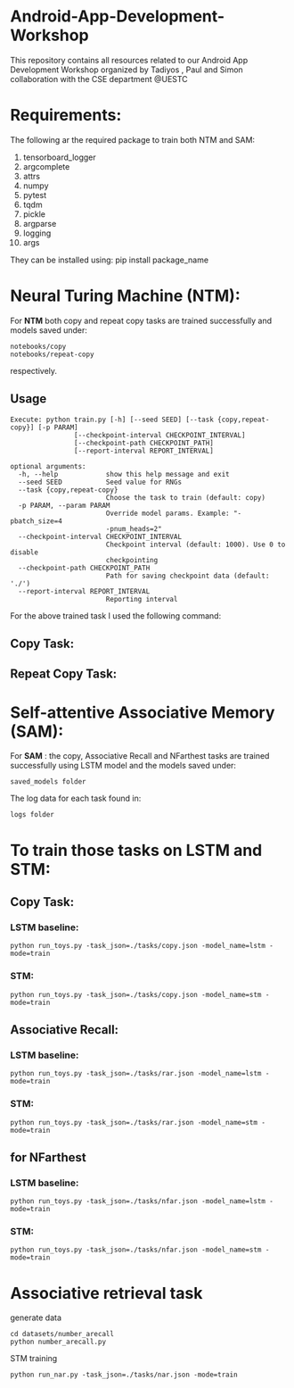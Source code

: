 # Android-App-Development-Workshop
This repository contains all resources related to our Android App Development Workshop organized by Tadiyos , Paul and Simon collaboration with the CSE department @UESTC



# Requirements:
The following ar the required package to train both NTM and SAM:
1. tensorboard_logger
2. argcomplete
3. attrs
4. numpy
5. pytest
6. tqdm
7. pickle
8. argparse 
9. logging 
10. args

 They can be installed using:
 pip install package_name

# Neural Turing Machine (NTM):
For **NTM** both copy and repeat copy tasks are trained successfully and models saved under:
```
notebooks/copy
notebooks/repeat-copy
```
respectively.


## Usage

```
Execute: python train.py [-h] [--seed SEED] [--task {copy,repeat-copy}] [-p PARAM]
                [--checkpoint-interval CHECKPOINT_INTERVAL]
                [--checkpoint-path CHECKPOINT_PATH]
                [--report-interval REPORT_INTERVAL]

optional arguments:
  -h, --help            show this help message and exit
  --seed SEED           Seed value for RNGs
  --task {copy,repeat-copy}
                        Choose the task to train (default: copy)
  -p PARAM, --param PARAM
                        Override model params. Example: "-pbatch_size=4
                        -pnum_heads=2"
  --checkpoint-interval CHECKPOINT_INTERVAL
                        Checkpoint interval (default: 1000). Use 0 to disable
                        checkpointing
  --checkpoint-path CHECKPOINT_PATH
                        Path for saving checkpoint data (default: './')
  --report-interval REPORT_INTERVAL
                        Reporting interval
```
For the above trained task I used the following command: 

## Copy Task:


## Repeat Copy Task:




# Self-attentive Associative Memory (SAM):
For **SAM** : the copy, Associative Recall and NFarthest tasks are trained  successfully using LSTM model and the models saved under:
```
saved_models folder
```
The log data for each task found in:
```
logs folder
``` 



# To train those tasks on LSTM and STM:
## Copy Task:
### LSTM baseline:
```  
python run_toys.py -task_json=./tasks/copy.json -model_name=lstm -mode=train
```
### STM: 
```  
python run_toys.py -task_json=./tasks/copy.json -model_name=stm -mode=train
```

## Associative Recall: 
### LSTM baseline:
``` 
python run_toys.py -task_json=./tasks/rar.json -model_name=lstm -mode=train
```
### STM: 
```  
python run_toys.py -task_json=./tasks/rar.json -model_name=stm -mode=train
```

## for NFarthest 
### LSTM baseline:
``` 
python run_toys.py -task_json=./tasks/nfar.json -model_name=lstm -mode=train
```
### STM: 
```  
python run_toys.py -task_json=./tasks/nfar.json -model_name=stm -mode=train
```

# Associative retrieval task
generate data  
```
cd datasets/number_arecall
python number_arecall.py
```
STM training  
``` 
python run_nar.py -task_json=./tasks/nar.json -mode=train
```

